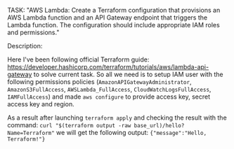 TASK: "AWS Lambda: Create a Terraform configuration that provisions an AWS Lambda function and an API Gateway endpoint that triggers the Lambda function. The configuration should include appropriate IAM roles and permissions."

Description:

Here I've been following official Terraform guide: https://developer.hashicorp.com/terraform/tutorials/aws/lambda-api-gateway to solve current task.
So all we need is to setup IAM user with the following permissions policies (`AmazonAPIGatewayAdministrator`, `AmazonS3FullAccess`, `AWSLambda_FullAccess`, `CloudWatchLogsFullAccess`, `IAMFullAccess`) and made `aws configure` to provide access key, secret access key and region.

As a result after launching `terraform apply` and checking the result with the command: `curl "$(terraform output -raw base_url)/hello?Name=Terraform"` we will get the following output: `{"message":"Hello, Terraform!"}`
